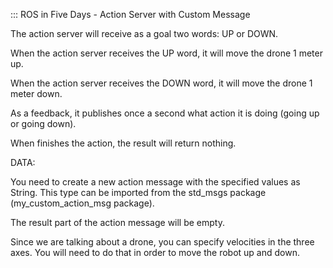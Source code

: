 ::: ROS in Five Days - Action Server with Custom Message

The action server will receive as a goal two words: 
UP or DOWN.

When the action server receives the UP word, 
it will move the drone 1 meter up.

When the action server receives the DOWN word,
it will move the drone 1 meter down.

As a feedback, it publishes once a second what
action it is doing (going up or going down).

When finishes the action, the result will return
nothing.

DATA:

You need to create a new action message with the
specified values as String. This type can be
imported from the std_msgs package 
(my_custom_action_msg package).

The result part of the action message will be
empty.

Since we are talking about a drone, you can
specify velocities in the three axes. You will
need to do that in order to move the robot up
and down.